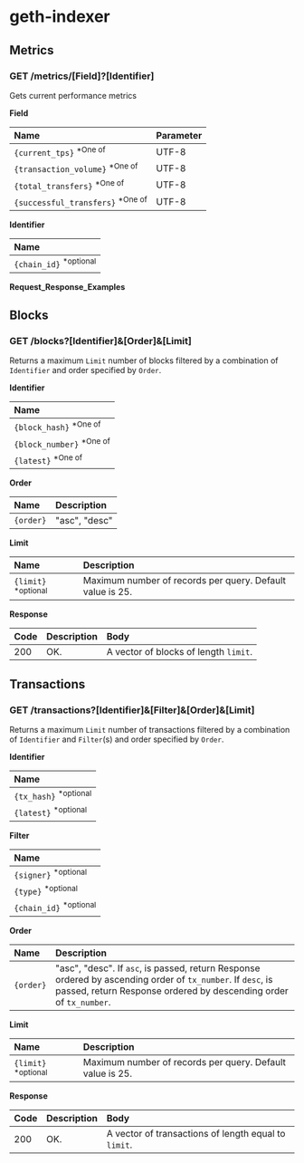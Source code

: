 # geth-indexer

## Metrics

### **GET** /metrics/[Field]?[Identifier]

Gets current performance metrics

__Field__

|Name |Parameter |
|:--- |:---  |
|`{current_tps}` <sup>\*One of</sup> |UTF-8|
|`{transaction_volume}` <sup>\*One of</sup> |UTF-8|
|`{total_transfers}` <sup>\*One of</sup> |UTF-8|
|`{successful_transfers}` <sup>\*One of</sup> |UTF-8|

__Identifier__

| Name |
|:---  |
| `{chain_id}`  <sup>\*optional</sup> |


__Request_Response_Examples__



## Blocks

### **GET** /blocks?[Identifier]&[Order]&[Limit]

Returns a maximum `Limit` number of blocks filtered by a combination of `Identifier` and order specified by `Order`. 

__Identifier__

| Name |
|:---  |
| `{block_hash}` <sup>\*One of</sup> | 
| `{block_number}` <sup>\*One of</sup> |
| `{latest}` <sup>\*One of |

__Order__

| Name | Description |
|:---  |:--- |
|`{order}` | "asc", "desc"|

__Limit__

| Name | Description |
|:---  |:--- |
| `{limit}` <sup>\*optional</sup> | Maximum number of records per query. Default value is 25. |

__Response__

| Code | Description | Body |
|:--- |:--- |:--- | 
|200  | OK. | A vector of blocks of length `limit`. |

## Transactions

### **GET** /transactions?[Identifier]&[Filter]&[Order]&[Limit]

Returns a maximum `Limit` number of transactions filtered by a combination of `Identifier` and `Filter`(s) and order specified by `Order`. 

__Identifier__

| Name |
|:---  |
| `{tx_hash}`  <sup>\*optional</sup> |
| `{latest}` <sup>\*optional</sup> | 

__Filter__

|Name |
|:--- |
|`{signer}` <sup>\*optional</sup> |
|`{type}` <sup>\*optional</sup> |
|`{chain_id}`  <sup>\*optional</sup> |

__Order__

| Name | Description |
|:---  |:--- |
| `{order}` | "asc", "desc". If `asc`, is passed, return Response ordered by ascending order of `tx_number`. If `desc`, is passed, return Response ordered by descending order of `tx_number`. |

__Limit__

| Name | Description |
|:---  |:--- |
|`{limit}`  <sup>\*optional</sup>  | Maximum number of records per query. Default value is 25. |

__Response__

| Code | Description | Body |
|:--- |:--- |:--- | 
|200  | OK. | A vector of transactions of length equal to `limit`. |


